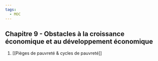 ```yaml
---
tags:
  - MOC
---
```

## Chapitre 9 - Obstacles à la croissance économique et au développement économique
1. [[Pièges de pauvreté & cycles de pauvreté]]